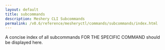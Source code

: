 ```yaml
---
layout: default
title: subcommands
description: Meshery CLI Subcommands
permalink: /v0.6/reference/mesheryctl/commands/subcommands/index.html
---
```



A concise index of all subcommands FOR THE SPECIFIC COMMAND should be displayed here.